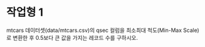 # 작업형 1

mtcars 데이터셋(data/mtcars.csv)의 qsec 컬럼을 
최소최대 척도(Min-Max Scale)로 변환한 후 
0.5보다 큰 값을 가지는 레코드 수를 구하시오.
